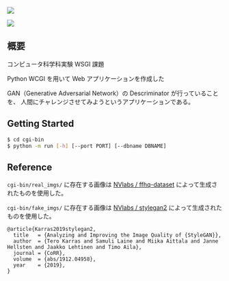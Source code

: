 ![](https://github.com/TakaoNarikawa/Univ-CS-WSGI/blob/master/logo.png?raw=true)

![](https://github.com/TakaoNarikawa/Univ-CS-WSGI/blob/master/screenshots/real-fake.png?raw=true)

## 概要

コンピュータ科学科実験 WSGI 課題

Python WCGI を用いて Web アプリケーションを作成した

GAN（Generative Adversarial Network）の Descriminator が行っていることを、
人間にチャレンジさせてみようというアプリケーションである。

## Getting Started

```sh
$ cd cgi-bin
$ python -m run [-h] [--port PORT] [--dbname DBNAME]
```


## Reference

`cgi-bin/real_imgs/` に存在する画像は [NVlabs / ffhq-dataset](https://github.com/NVlabs/ffhq-dataset) によって生成されたものを使用した。

`cgi-bin/fake_imgs/` に存在する画像は [NVlabs / stylegan2](https://github.com/NVlabs/stylegan2) によって生成されたものを使用した。

```
@article{Karras2019stylegan2,
  title   = {Analyzing and Improving the Image Quality of {StyleGAN}},
  author  = {Tero Karras and Samuli Laine and Miika Aittala and Janne Hellsten and Jaakko Lehtinen and Timo Aila},
  journal = {CoRR},
  volume  = {abs/1912.04958},
  year    = {2019},
}
```
